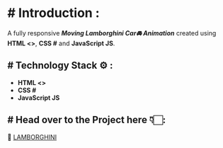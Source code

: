 # # Introduction :
A fully responsive ***Moving Lamborghini Car🚘 Animation*** created using **HTML <>**, **CSS #** and **JavaScript JS**.

## # Technology Stack ⚙ :
* **HTML <>**
* **CSS #**
* **JavaScript JS**

## # Head over to the Project here 👇🏻:
🔗 [LAMBORGHINI](https://keeratsachdeva.github.io/LAMBORGHINI/)
